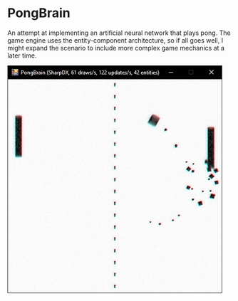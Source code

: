 # PongBrain

An attempt at implementing an artificial neural network that plays pong. The game engine uses the entity-component architecture, so if all goes well, I might expand the scenario to include more complex game mechanics at a later time.

![PongBrain in action!](img/Screenshot4.png "PongBrain in action!")
